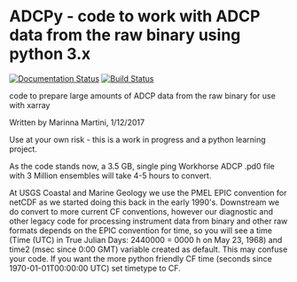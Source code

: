 # ADCPy - code to work with ADCP data from the raw binary using python 3.x

[![Documentation Status](https://readthedocs.org/projects/adcpy/badge/?version=latest)](https://adcpy.readthedocs.io/en/latest/?badge=latest)
[![Build Status](https://travis-ci.org/mmartini-usgs/ADCPy.svg?branch=master)](https://travis-ci.org/mmartini-usgs/ADCPy)

code to prepare large amounts of ADCP data from the raw binary for use with xarray

Written by Marinna Martini, 1/12/2017

Use at  your own risk - this is a work in progress and a python learning project.

As the code stands now, a 3.5 GB, single ping Workhorse ADCP .pd0 file with 3 Million ensembles will take 4-5 hours to convert.

At USGS Coastal and Marine Geology we use the PMEL EPIC convention for netCDF as we started doing this back in the early 1990's.  Downstream we do convert to more current CF conventions, however our diagnostic and other legacy code for processing instrument data from binary and other raw formats depends on the EPIC convention for time, so you will see a time (Time (UTC) in True Julian Days: 2440000 = 0000 h on May 23, 1968) and time2 (msec since 0:00 GMT) variable created as default.  This may confuse your code.  If you want the more python friendly CF time (seconds since 1970-01-01T00:00:00 UTC) set timetype to CF.
